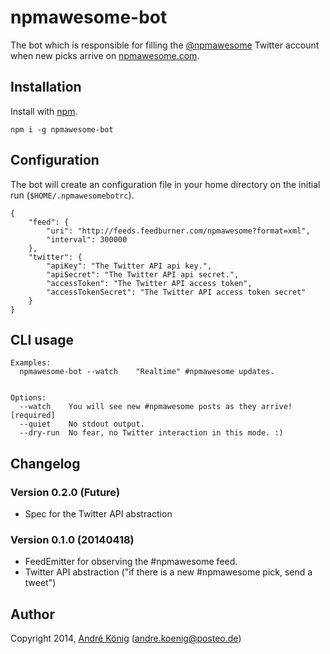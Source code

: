 # npmawesome-bot

The bot which is responsible for filling the [@npmawesome](http://twitter.com/npmawesome) Twitter account when new picks arrive on [npmawesome.com](http://npmawesome.com).

## Installation

Install with [npm](https://npmjs.org/package/npmawesome-bot).

    npm i -g npmawesome-bot

## Configuration

The bot will create an configuration file in your home directory on the initial run (`$HOME/.npmawesomebotrc`).

    {
        "feed": {
            "uri": "http://feeds.feedburner.com/npmawesome?format=xml",
            "interval": 300000
        },
        "twitter": {
            "apiKey": "The Twitter API api key.",
            "apiSecret": "The Twitter API api secret.",
            "accessToken": "The Twitter API access token",
            "accessTokenSecret": "The Twitter API access token secret"    
        }
    }

## CLI usage

    Examples:
      npmawesome-bot --watch    "Realtime" #npmawesome updates.


    Options:
      --watch    You will see new #npmawesome posts as they arrive!  [required]
      --quiet    No stdout output.
      --dry-run  No fear, no Twitter interaction in this mode. :)


## Changelog

### Version 0.2.0 (Future)

- Spec for the Twitter API abstraction

### Version 0.1.0 (20140418)

- FeedEmitter for observing the #npmawesome feed.
- Twitter API abstraction ("if there is a new #npmawesome pick, send a tweet")

## Author

Copyright 2014, [André König](http://iam.andrekoenig.info) (andre.koenig@posteo.de)